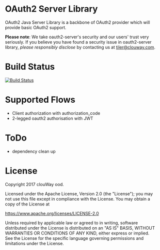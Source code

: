 # OAuth2 Server Library
OAuth2 Java Server Library is a backbone of OAuth2 provider which will provide basic OAuth2 support.    

**Please note**: We take oauth2-server's security and our users' trust very seriously. If you believe you have found a security issue in oauth2-server library, _please responsibly disclose_ by contacting us at [tiler@clouway.com](mailto:tiler@clouway.com).

# Build Status
[![Build Status](https://travis-ci.org/clouway/oauth2-server.svg)](https://travis-ci.org/clouway/oauth2-server)

# Supported Flows
 * Client authorization with authorization_code
 * 2-legged oauth2 authorisation with JWT

# ToDo
 * dependency clean up

# License
Copyright 2017 clouWay ood.

Licensed under the Apache License, Version 2.0 (the "License");
you may not use this file except in compliance with the License.
You may obtain a copy of the License at

   https://www.apache.org/licenses/LICENSE-2.0

Unless required by applicable law or agreed to in writing, software
distributed under the License is distributed on an "AS IS" BASIS,
WITHOUT WARRANTIES OR CONDITIONS OF ANY KIND, either express or implied.
See the License for the specific language governing permissions and
limitations under the License.

